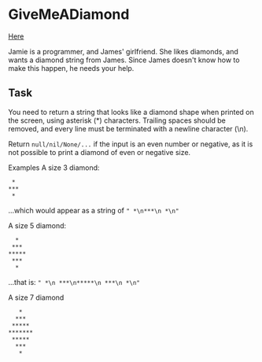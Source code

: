 # GiveMeADiamond

[Here](https://www.codewars.com/kata/5503013e34137eeeaa001648/train/swift)

Jamie is a programmer, and James' girlfriend. She likes diamonds, and wants a diamond string from James. 
Since James doesn't know how to make this happen, he needs your help.

## Task
You need to return a string that looks like a diamond shape when printed on the screen, using asterisk (*) characters. 
Trailing spaces should be removed, and every line must be terminated with a newline character (\n).

Return `null/nil/None/...` if the input is an even number or negative, 
as it is not possible to print a diamond of even or negative size.

Examples
A size 3 diamond:

``` 
 *
***
 *
```
...which would appear as a string of `" *\n***\n *\n"`

A size 5 diamond:
```
  *
 ***
*****
 ***
  *
```
...that is: `" *\n ***\n*****\n ***\n *\n"`

A size 7 diamond
```
   *
  ***
 *****
*******
 *****
  ***
   *
```
